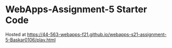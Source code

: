 # WebApps-Assignment-5 Starter Code
Hosted at https://44-563-webapps-f21.github.io/webapps-s21-assignment-5-Baskar0106/play.html
